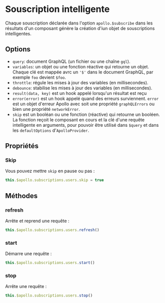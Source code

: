 # Souscription intelligente

Chaque souscription déclarée dans l'option `apollo.$subscribe` dans les résultats d'un composant génère la création d'iun objet de souscriptions intelligentes.

## Options

- `query`: document GraphQL (un fichier ou une chaîne `gql`).
- `variables`: un objet ou une fonction réactive qui retourne un objet. Chaque clé est mappée avrc un `'$'` dans le document GraphQL, par exemple `foo` devient `$foo`.
- `throttle`: régule les mises à jour des variables (en millisecondes).
- `debounce`: stabilise les mises à jour des variables (en millisecondes).
- `result(data, key)` est un hook appelé lorsqu'un résultat est reçu
- `error(error)` est un hook appelé quand des erreurs surviennent. `error` est un objet d'erreur Apollo avec soit une propriété `graphQLErrors` ou bien une propriété `networkError`.
- `skip` est un booléan ou une fonction (réactive) qui retourne un booléen. La fonction reçoit le composant en cours et la clé d'une requête intelligente en arguments, pour pouvoir être utilisé dans `$query` et dans les `defaultOptions` d'`ApolloProvider`.

## Propriétés

### Skip

Vous pouvez mettre `skip` en pause ou pas :

```js
this.$apollo.subscriptions.users.skip = true
```

## Méthodes

### refresh

Arrête et reprend une requête :

```js
this.$apollo.subscriptions.users.refresh()
```

### start

Démarre une requête :

```js
this.$apollo.subscriptions.users.start()
```

### stop

Arrête une requête :

```js
this.$apollo.subscriptions.users.stop()
```
